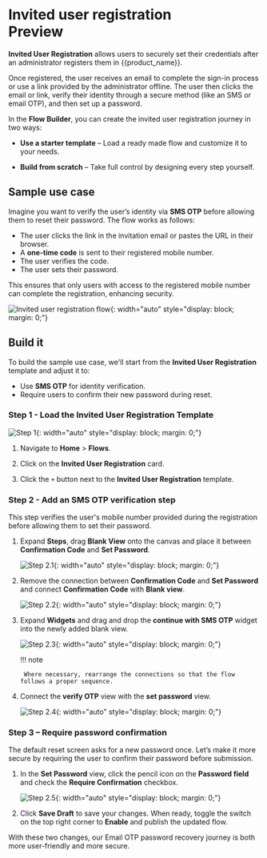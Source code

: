 # Invited user registration <div class="md-chip md-chip--preview"><span class="md-chip__label">Preview</span></div>

**Invited User Registration** allows users to securely set their credentials after an administrator registers them in {{product_name}}.

Once registered, the user receives an email to complete the sign-in process or use a link provided by the administrator offline. The user then clicks the email or link, verify their identity through a secure method (like an SMS or email OTP), and then set up a password.

In the **Flow Builder**, you can create the invited user registration journey in two ways:

- **Use a starter template** – Load a ready made flow and customize it to your needs.

- **Build from scratch** – Take full control by designing every step yourself.

## Sample use case

Imagine you want to verify the user’s identity via **SMS OTP** before allowing them to reset their password. The flow works as follows:

- The user clicks the link in the invitation email or pastes the URL in their browser.
- A **one-time code** is sent to their registered mobile number.
- The user verifies the code.
- The user sets their password.

This ensures that only users with access to the registered mobile number can complete the registration, enhancing security.

![Invited user registration flow]({{base_path}}/assets/img/guides/flows/flow-builder-invited-user-registration-final-flow.png){: width="auto" style="display: block; margin: 0;"}

## Build it

To build the sample use case, we'll start from the **Invited User Registration** template and adjust it to:

- Use **SMS OTP** for identity verification.
- Require users to confirm their new password during reset.

### Step 1 - Load the Invited User Registration Template

![Step 1]({{base_path}}/assets/img/guides/flows/flow-invited-user-registration-step-01.gif){: width="auto" style="display: block; margin: 0;"}

1. Navigate to **Home** > **Flows**.

2. Click on the **Invited User Registration** card.

3. Click the `+` button next to the **Invited User Registration** template.

### Step 2 - Add an SMS OTP verification step

This step verifies the user's mobile number provided during the registration before allowing them to set their password.

1. Expand **Steps**, drag **Blank View** onto the canvas and place it between **Confirmation Code** and **Set Password**.

    ![Step 2.1]({{base_path}}/assets/img/guides/flows/flow-invited-user-registration-step-02-1.gif){: width="auto" style="display: block; margin: 0;"}

2. Remove the connection between **Confirmation Code** and **Set Password** and connect **Confirmation Code** with **Blank view**.

    ![Step 2.2]({{base_path}}/assets/img/guides/flows/flow-invited-user-registration-step-02-2.gif){: width="auto" style="display: block; margin: 0;"}

3. Expand **Widgets** and drag and drop the **continue with SMS OTP** widget into the newly added blank view.

    ![Step 2.3]({{base_path}}/assets/img/guides/flows/flow-invited-user-registration-step-02-3.gif){: width="auto" style="display: block; margin: 0;"}

    !!! note

        Where necessary, rearrange the connections so that the flow follows a proper sequence.

4. Connect the **verify OTP** view with the **set password** view.

    ![Step 2.4]({{base_path}}/assets/img/guides/flows/flow-invited-user-registration-step-02-4.gif){: width="auto" style="display: block; margin: 0;"}

### Step 3 – Require password confirmation

The default reset screen asks for a new password once. Let’s make it more secure by requiring the user to confirm their password before submission.

1. In the **Set Password** view, click the pencil icon on the **Password field** and check the **Require Confirmation** checkbox.

    ![Step 2.5]({{base_path}}/assets/img/guides/flows/flow-invited-user-registration-step-02-5.gif){: width="auto" style="display: block; margin: 0;"}

2. Click **Save Draft** to save your changes. When ready, toggle the switch on the top right corner to **Enable** and publish the updated flow.

With these two changes, our Email OTP password recovery journey is both more user-friendly and more secure.